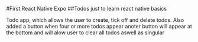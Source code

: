 #First React Native Expo
##Todos just to learn react native basics



Todo app, which allows the user to create, tick off and delete todos.
Also added a button when four or more todos appear anoter button will appear at the bottom and will alow user to clear all todos aswell as singular
